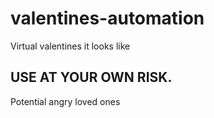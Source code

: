 # valentines-automation
Virtual valentines it looks like


## USE AT YOUR OWN RISK.
Potential angry loved ones
